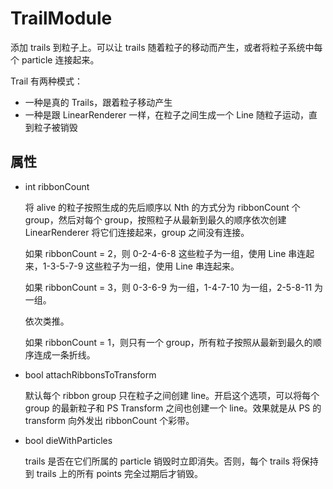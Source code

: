 # TrailModule

添加 trails 到粒子上。可以让 trails 随着粒子的移动而产生，或者将粒子系统中每个 particle 连接起来。

Trail 有两种模式：

- 一种是真的 Trails，跟着粒子移动产生
- 一种是跟 LinearRenderer 一样，在粒子之间生成一个 Line 随粒子运动，直到粒子被销毁 

## 属性

- int ribbonCount

  将 alive 的粒子按照生成的先后顺序以 Nth 的方式分为 ribbonCount 个 group，然后对每个 group，按照粒子从最新到最久的顺序依次创建 LinearRenderer 将它们连接起来，group 之间没有连接。 

  如果 ribbonCount = 2，则 0-2-4-6-8 这些粒子为一组，使用 Line 串连起来，1-3-5-7-9 这些粒子为一组，使用 Line 串连起来。

  如果 ribbonCount = 3，则 0-3-6-9 为一组，1-4-7-10 为一组，2-5-8-11 为一组。

  依次类推。

  如果 ribbonCount = 1，则只有一个 group，所有粒子按照从最新到最久的顺序连成一条折线。

- bool attachRibbonsToTransform

  默认每个 ribbon group 只在粒子之间创建 line。开启这个选项，可以将每个 group 的最新粒子和 PS Transform 之间也创建一个 line。效果就是从 PS 的 transform 向外发出 ribbonCount 个彩带。

- bool dieWithParticles

  trails 是否在它们所属的 particle 销毁时立即消失。否则，每个 trails 将保持到 trails 上的所有 points 完全过期后才销毁。


